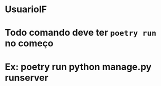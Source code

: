# UsuarioIF

# Todo comando deve ter `poetry run` no começo

# Ex: poetry run python manage.py runserver